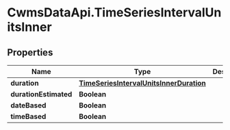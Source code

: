 # CwmsDataApi.TimeSeriesIntervalUnitsInner

## Properties

Name | Type | Description | Notes
------------ | ------------- | ------------- | -------------
**duration** | [**TimeSeriesIntervalUnitsInnerDuration**](TimeSeriesIntervalUnitsInnerDuration.md) |  | [optional] 
**durationEstimated** | **Boolean** |  | [optional] 
**dateBased** | **Boolean** |  | [optional] 
**timeBased** | **Boolean** |  | [optional] 


